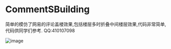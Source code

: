 # CommentSBuilding
简单的模仿了网易的评论盖楼效果,包括楼层多时折叠中间楼层效果,代码非常简单,代码供同学们参考.
QQ:410107098

![image](http://github.com/gaohongpeng/CommentSBuilding/GHPCommentBuilding/GHP/IMG_1046.PNG)
